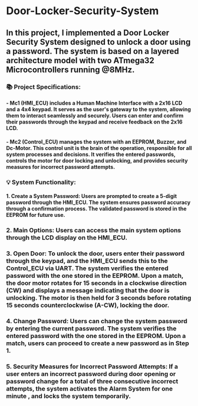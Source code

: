 # Door-Locker-Security-System
## In this project, I implemented a Door Locker Security System designed to unlock a door using a password. The system is based on a layered architecture model with two ATmega32 Microcontrollers running @8MHz.

### 📚 Project Specifications:

#### - Mc1 (HMI_ECU) includes a Human Machine Interface with a 2x16 LCD and a 4x4 keypad. It serves as the user's gateway to the system, allowing them to interact seamlessly and securely. Users can enter and confirm their passwords through the keypad and receive feedback on the 2x16 LCD.
#### - Mc2 (Control_ECU) manages the system with an EEPROM, Buzzer, and Dc-Motor. This control unit is the brain of the operation, responsible for all system processes and decisions. It verifies the entered passwords, controls the motor for door locking and unlocking, and provides security measures for incorrect password attempts.

### 💡 System Functionality:

#### 1. **Create a System Password:** Users are prompted to create a 5-digit password through the HMI_ECU. The system ensures password accuracy through a confirmation process. The validated password is stored in the EEPROM for future use.

### 2. **Main Options:** Users can access the main system options through the LCD display on the HMI_ECU.

### 3. **Open Door:** To unlock the door, users enter their password through the keypad, and the HMI_ECU sends this to the Control_ECU via UART. The system verifies the entered password with the one stored in the EEPROM. Upon a match, the door motor rotates for 15 seconds in a clockwise direction (CW) and displays a message indicating that the door is unlocking. The motor is then held for 3 seconds before rotating 15 seconds counterclockwise (A-CW), locking the door.

### 4. **Change Password:** Users can change the system password by entering the current password. The system verifies the entered password with the one stored in the EEPROM. Upon a match, users can proceed to create a new password as in Step 1.

### 5. **Security Measures for Incorrect Password Attempts:** If a user enters an incorrect password during door opening or password change for a total of three consecutive incorrect attempts, the system activates the Alarm System for one minute , and locks the system temporarily.
